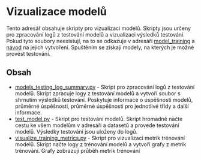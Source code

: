 # Vizualizace modelů

Tento adresář obsahuje skripty pro vizualizaci modelů. Skripty jsou určeny pro zpracování logů z testování modelů
a vizualizaci výsledků testování. Pokud tyto soubory neexistují, na to se odkazuje v
adresáři [model_training](../model_training) a [návod](../model_training/README.md) na jejich vytvoření. Spuštěním se
získají modely, na kterých je možné provést testování.

## Obsah

- [models_testing_log_summary.py](models_testing_log_summary.py) - Skript pro zpracování logů z testování modelů.
  Skript zpracuje logy z testování modelů a vytvoří soubor s shrnutím výsledků testování. Poskytuje informace o
  úspěšnosti modelů, průměrné úspěšnosti, průměrné úspěšnosti pro jednotlivé třídy a další informace.
- [test_model.py](test_model.py) - Skript pro testování modelů. Skript hromadně načte cestu ke všem modelům v adresáři
  a datasetů a provede testování modelů. Výsledky testování jsou uloženy do logů.
- [visualize_training_metrics.py](visualize_training_metrics.py) - Skript pro vizualizaci metrik trénování modelů.
  Skript načte logy z trénování modelů a vytvoří grafy z metrik trénování. Grafy zobrazují průběh metrik trénování

